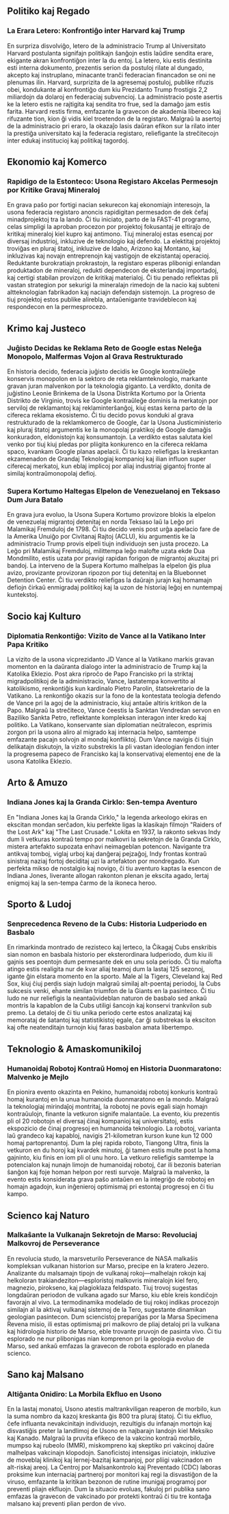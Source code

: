 ## Politiko kaj Regado

### La Erara Letero: Konfrontiĝo inter Harvard kaj Trump

En surpriza disvolviĝo, letero de la administracio Trump al Universitato Harvard postulanta signifajn politikajn ŝanĝojn estis laŭdire sendita erare, ekigante akran konfrontiĝon inter la du entoj. La letero, kiu estis destinita esti interna dokumento, prezentis serion da postuloj rilate al dungado, akcepto kaj instruplano, minacante tranĉi federacian financadon se oni ne plenumas ilin. Harvard, surprizita de la agresemaj postuloj, publike rifuzis obei, kondukante al konfrontiĝo dum kiu Prezidanto Trump frostigis 2,2 miliardojn da dolaroj en federaciaj subvencioj. La administracio poste asertis ke la letero estis ne rajtigita kaj sendita tro frue, sed la damaĝo jam estis farita. Harvard restis firma, emfazante la gravecon de akademia libereco kaj rifuzante tion, kion ĝi vidis kiel troetendon de la registaro. Malgraŭ la asertoj de la administracio pri eraro, la okazaĵo lasis daŭran efikon sur la rilato inter la prestiĝa universitato kaj la federacia registaro, reliefigante la streĉitecojn inter edukaj institucioj kaj politikaj tagordoj.

## Ekonomio kaj Komerco

### Rapidigo de la Estonteco: Usona Registaro Akcelas Permesojn por Kritike Gravaj Mineraloj

En grava paŝo por fortigi nacian sekurecon kaj ekonomiajn interesojn, la usona federacia registaro anoncis rapidigitan permesadon de dek ĉefaj minadprojektoj tra la lando. Ĉi tiu iniciato, parto de la FAST-41 programo, celas simpligi la aproban procezon por projektoj fokusantaj je eltiraĵo de kritikaj mineraloj kiel kupro kaj antimono. Tiuj mineraloj estas esencaj por diversaj industrioj, inkluzive de teknologio kaj defendo. La elektitaj projektoj troviĝas en pluraj ŝtatoj, inkluzive de Idaho, Arizono kaj Montano, kaj inkluzivas kaj novajn entreprenojn kaj vastigojn de ekzistantaj operacioj. Reduktante burokratiajn prokrastojn, la registaro esperas plibonigi enlandan produktadon de mineraloj, redukti dependecon de eksterlandaj importadoj, kaj certigi stabilan provizon de kritikaj materialoj. Ĉi tiu penado reflektas pli vastan strategion por sekurigi la mineralajn rimedojn de la nacio kaj subteni altteknologian fabrikadon kaj naciajn defendajn sistemojn. La progreso de tiuj projektoj estos publike alirebla, antaŭenigante travideblecon kaj respondecon en la permesprocezo.

## Krimo kaj Justeco

### Juĝisto Decidas ke Reklama Reto de Google estas Neleĝa Monopolo, Malfermas Vojon al Grava Restrukturado

En historia decido, federacia juĝisto decidis ke Google kontraŭleĝe konservis monopolon en la sektoro de reta reklamteknologio, markante gravan juran malvenkon por la teknologia giganto. La verdikto, donita de juĝistino Leonie Brinkema de la Usona Distrikta Kortumo por la Orienta Distrikto de Virginio, trovis ke Google kontraŭleĝe dominis la merkatojn por serviloj de reklamantoj kaj reklaminterŝanĝoj, kiuj estas kerna parto de la cifereca reklama ekosistemo. Ĉi tiu decido povus konduki al grava restrukturado de la reklamkomerco de Google, ĉar la Usona Justicministerio kaj pluraj ŝtatoj argumentis ke la monopolaj praktikoj de Google damaĝis konkuradon, eldonistojn kaj konsumantojn. La verdikto estas salutata kiel venko por tiuj kiuj pledas por pliigita konkurenco en la cifereca reklama spaco, kvankam Google planas apelacii. Ĉi tiu kazo reliefigas la kreskantan ekzamenadon de Grandaj Teknologiaj kompanioj kaj ilian influon super ciferecaj merkatoj, kun eblaj implicoj por aliaj industriaj gigantoj fronte al similaj kontraŭmonopolaj defioj.

### Supera Kortumo Haltegas Elpelon de Venezuelanoj en Teksaso Dum Jura Batalo

En grava jura evoluo, la Usona Supera Kortumo provizore blokis la elpelon de venezuelaj migrantoj detenitaj en norda Teksaso laŭ la Leĝo pri Malamikaj Fremduloj de 1798. Ĉi tiu decido venis post urĝa apelacio fare de la Amerika Unuiĝo por Civitanaj Rajtoj (ACLU), kiu argumentis ke la administracio Trump provis elpeli tiujn individuojn sen justa procezo. La Leĝo pri Malamikaj Fremduloj, milittempa leĝo malofte uzata ekde Dua Mondmilito, estis uzata por pravigi rapidan forigon de migrantoj akuzitaj pri bandoj. La interveno de la Supera Kortumo malhelpas la elpelon ĝis plua avizo, provizante provizoran ripozon por tiuj detenitaj en la Bluebonnet Detention Center. Ĉi tiu verdikto reliefigas la daŭrajn jurajn kaj homamajn defiojn ĉirkaŭ enmigradaj politikoj kaj la uzon de historiaj leĝoj en nuntempaj kuntekstoj.

## Socio kaj Kulturo

### Diplomatia Renkontiĝo: Vizito de Vance al la Vatikano Inter Papa Kritiko

La vizito de la usona vicprezidanto JD Vance al la Vatikano markis gravan momenton en la daŭranta dialogo inter la administracio de Trump kaj la Katolika Eklezio. Post akra riproĉo de Papo Francisko pri la striktaj migradpolitikoj de la administracio, Vance, lastatempa konvertito al katolikismo, renkontiĝis kun kardinalo Pietro Parolin, ŝtatsekretario de la Vatikano. La renkontiĝo okazis sur la fono de la kontestata teologia defendo de Vance pri la agoj de la administracio, kiuj antaŭe altiris kritikon de la Papo. Malgraŭ la streĉiteco, Vance ĉeestis la Sanktan Vendredan servon en Baziliko Sankta Petro, reflektante kompleksan interagon inter kredo kaj politiko. La Vatikano, konservante sian diplomatian neŭtralecon, esprimis zorgon pri la usona aliro al migrado kaj internacia helpo, samtempe emfazante pacajn solvojn al mondaj konfliktoj. Dum Vance navigis ĉi tiujn delikatajn diskutojn, la vizito substrekis la pli vastan ideologian fendon inter la progresema papeco de Francisko kaj la konservativaj elementoj ene de la usona Katolika Eklezio.

## Arto & Amuzo

### Indiana Jones kaj la Granda Cirklo: Sen-tempa Aventuro

En "Indiana Jones kaj la Granda Cirklo," la legenda arkeologo ekiras en ekscitan mondan serĉadon, kiu perfekte ligas la klasikajn filmojn "Raiders of the Lost Ark" kaj "The Last Crusade." Lokita en 1937, la rakonto sekvas Indy dum li vetkuras kontraŭ tempo por malkovri la sekretojn de la Granda Cirklo, mistera artefakto supozata enhavi neimageblan potencon. Navigante tra antikvaj tomboj, viglaj urboj kaj danĝeraj pejzaĝoj, Indy frontas kontraŭ sinistraj naziaj fortoj deciditaj uzi la artefakton por mondregado. Kun perfekta mikso de nostalgio kaj novigo, ĉi tiu aventuro kaptas la esencon de Indiana Jones, liverante allogan rakonton plenan je ekscita agado, lertaj enigmoj kaj la sen-tempa ĉarmo de la ikoneca heroo.

## Sporto & Ludoj

### Senprecedenca Reveno de la Cubs: Historia Ludperiodo en Basbalo

En rimarkinda montrado de rezisteco kaj lerteco, la Ĉikagaj Cubs enskribis sian nomon en basbala historio per eksterordinara ludperiodo, dum kiu ili gajnis ses poentojn dum permesante dek en unu sola periodo. Ĉi tiu malofta atingo estis realigita nur de kvar aliaj teamoj dum la lastaj 125 sezonoj, igante ĝin elstara momento en la sporto. Male al la Tigers, Cleveland kaj Red Sox, kiuj ĉiuj perdis siajn ludojn malgraŭ similaj alt-poentaj periodoj, la Cubs sukcesis venki, eĥante similan triumfon de la Giants en la pasinteco. Ĉi tiu ludo ne nur reliefigis la neantaŭvideblan naturon de basbalo sed ankaŭ montris la kapablon de la Cubs utiligi ŝancojn kaj konservi trankvilon sub premo. La detaloj de ĉi tiu unika periodo certe estos analizataj kaj memorataj de ŝatantoj kaj statistikistoj egale, ĉar ĝi substrekas la eksciton kaj ofte neatenditajn turnojn kiuj faras basbalon amata libertempo.

## Teknologio & Amaskomunikiloj

### Humanoidaj Robotoj Kontraŭ Homoj en Historia Duonmaratono: Malvenko je Mejlo

En pionira evento okazinta en Pekino, humanoidaj robotoj konkuris kontraŭ homaj kurantoj en la unua humanoida duonmaratono en la mondo. Malgraŭ la teknologiaj mirindaĵoj montritaj, la robotoj ne povis egali siajn homajn kontraŭulojn, finante la vetkuron signife malantaŭe. La evento, kiu prezentis pli ol 20 robotojn el diversaj ĉinaj kompanioj kaj universitatoj, estis ekspozicio de ĉinaj progresoj en humanoida teknologio. La robotoj, varianta laŭ grandeco kaj kapabloj, navigis 21-kilometran kurson kune kun 12 000 homaj partoprenantoj. Dum la plej rapida roboto, Tiangong Ultra, finis la vetkuron en du horoj kaj kvardek minutoj, ĝi tamen estis multe post la homa gajninto, kiu finis en iom pli ol unu horo. La vetkuro reliefigis samtempe la potencialon kaj nunajn limojn de humanoidaj robotoj, ĉar ili bezonis baterian ŝanĝon kaj foje homan helpon por resti survoje. Malgraŭ la malvenko, la evento estis konsiderata grava paŝo antaŭen en la integriĝo de robotoj en homajn agadojn, kun inĝenieroj optimismaj pri estontaj progresoj en ĉi tiu kampo.
## Scienco kaj Naturo

### Malkaŝante la Vulkanajn Sekretojn de Marso: Revoluciaj Malkovroj de Perseverance

En revolucia studo, la marsveturilo Perseverance de NASA malkaŝis kompleksan vulkanan historion sur Marso, precipe en la kratero Jezero. Analizante du malsamajn tipojn de vulkanaj rokoj—malhelajn rokojn kaj helkoloran trakiandeziton—esploristoj malkovris mineralojn kiel fero, magnezio, pirokseno, kaj plagioklaza feldspato. Tiuj trovoj sugestas longdaŭran periodon de vulkana agado sur Marso, kiu eble kreis kondiĉojn favorajn al vivo. La termodinamika modelado de tiuj rokoj indikas procezojn similajn al la aktivaj vulkanaj sistemoj de la Tero, sugestante dinamikan geologian pasintecon. Dum sciencistoj prepariĝas por la Marsa Specimena Revena misio, ili estas optimismaj pri malkovro de pliaj detaloj pri la vulkana kaj hidrologia historio de Marso, eble trovante pruvojn de pasinta vivo. Ĉi tiu esplorado ne nur plibonigas nian komprenon pri la geologia evoluo de Marso, sed ankaŭ emfazas la gravecon de robota esplorado en planeda scienco.

## Sano kaj Malsano

### Altiĝanta Onidiro: La Morbila Ekfluo en Usono

En la lastaj monatoj, Usono atestis maltrankviligan reaperon de morbilo, kun la suma nombro da kazoj kreskanta ĝis 800 tra pluraj ŝtatoj. Ĉi tiu ekfluo, ĉefe influanta nevakcinitajn individuojn, rezultigis du infanajn mortojn kaj disvastiĝis preter la landlimoj de Usono en najbarajn landojn kiel Meksiko kaj Kanado. Malgraŭ la pruvita efikeco de la vakcino kontraŭ morbilo, mumpso kaj rubeolo (MMR), miskompreno kaj skeptiko pri vakcinoj daŭre malhelpas vakcinajn klopodojn. Sanoficistoj intensigas iniciatojn, inkluzive de moveblaj klinikoj kaj lernej-bazitaj kampanjoj, por pliigi vakcinadon en alt-riskaj areoj. La Centroj por Malsankontrolo kaj Preventado (CDC) laboras proksime kun internaciaj partneroj por monitori kaj regi la disvastiĝon de la viruso, emfazante la kritikan bezonon de rutine imunigaj programoj por preventi pliajn ekfluojn. Dum la situacio evoluas, fakuloj pri publika sano emfazas la gravecon de vakcinado por protekti kontraŭ ĉi tiu tre kontaĝa malsano kaj preventi plian perdon de vivo.
